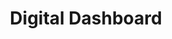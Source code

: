 ---
highlight: "false" 
title: "Digital Dashboard"
description: "Enables agencies to monitor and improve their digital capabilities"
url-link: "https://digitaldashboard.gov/"
type: "HTML"
gov-only: "false"
is-external: "true"
publication-date: "January 01, 2022"
reading-time: "15"
resource-type: "guidance"
filter: "technology"
audience: "program-operations"
branded-offerings: "market-it-data-intelligence"
---